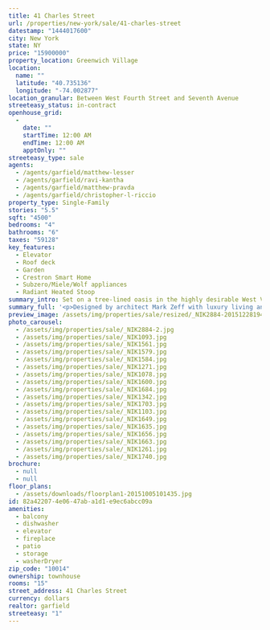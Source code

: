 ```yaml
---
title: 41 Charles Street
url: /properties/new-york/sale/41-charles-street
datestamp: "1444017600"
city: New York
state: NY
price: "15900000"
property_location: Greenwich Village
location:
  name: ""
  latitude: "40.735136"
  longitude: "-74.002877"
location_granular: Between West Fourth Street and Seventh Avenue
streeteasy_status: in-contract
openhouse_grid:
  - 
    date: ""
    startTime: 12:00 AM
    endTime: 12:00 AM
    apptOnly: ""
streeteasy_type: sale
agents:
  - /agents/garfield/matthew-lesser
  - /agents/garfield/ravi-kantha
  - /agents/garfield/matthew-pravda
  - /agents/garfield/christopher-l-riccio
property_type: Single-Family
stories: "5.5"
sqft: "4500"
bedrooms: "4"
bathrooms: "6"
taxes: "59128"
key_features:
  - Elevator
  - Roof deck
  - Garden
  - Crestron Smart Home
  - Subzero/Miele/Wolf appliances
  - Radiant Heated Stoop
summary_intro: Set on a tree-lined oasis in the highly desirable West Village, 41 Charles Street is a pristine, single-family home available for the first time since its comprehensive, multi-year gut renovation and expansion. In mint condition, this approximately 4,500 square foot Italianate brownstone has emerged as a turnkey, luxury, single-family home with first class finishes, elevator, radiant heated front stoop, full house Crestron smart home, a penthouse addition, and multiple indoor and outdoor living spaces including a large rear garden, two Juliette balconies, and a south-facing roof deck.
summary_full: '<p>Designed by architect Mark Zeff with luxury living and entertaining in mind, the classic contemporary aesthetic of 41 Charles, cultivated on 5.5 levels, includes neutral colors, pickled white-oak floors, full height custom steel casement windows and rear doors, a limestone paved 40’-deep rear garden, travertine slab and radiant heated floors in bathrooms, Waterworks fixtures throughout, an eat-in custom chef’s Leicht kitchen, powered by Subzero, Miele, and Wolf appliances, with picturesque views of the limestone paved read garden and waterfall slab gold Calacatta island, counters, and backsplash.<br></p><p>With generous ceiling heights and abundant natural sunlight, this home is open and airy. The double parlor floor features a large living space focused around the original gas-fired marble mantled fireplace, a sitting area and formal dining room in rear with wet-bar and full height doors opening to a Juliet balcony.<br></p><p>The full-floor master suite is complete with expansive outfitted dressing closets, full height French doors, and a luxurious three-windowed bathroom covered in limestone with Waterworks fixtures, heated floors, oversized shower with a free-standing bench, and a free-standing marble soaking tub.<br></p><p>The penthouse expansion features a wall of full height casement doors facing south with unobstructed views over the low-rise landmarked townhouses. This luxurious space can be used as an additional bedroom with full bathroom or a picturesque den/home office. At the lowest level, the finished basement with window wells and full bathroom is ideal for a media room, gym, recreation space, and/or staff quarters.<br></p><p>Never lived in before, 41 Charles is a unique opportunity for the most discerning of purchasers to enjoy the rare experience of living in a brand new townhome in one of the most exclusive and sought after neighborhoods in New York City.<br></p>'
preview_image: /assets/img/properties/sale/resized/_NIK2884-20151228194700.jpg
photo_carousel:
  - /assets/img/properties/sale/_NIK2884-2.jpg
  - /assets/img/properties/sale/_NIK1093.jpg
  - /assets/img/properties/sale/_NIK1561.jpg
  - /assets/img/properties/sale/_NIK1579.jpg
  - /assets/img/properties/sale/_NIK1584.jpg
  - /assets/img/properties/sale/_NIK1271.jpg
  - /assets/img/properties/sale/_NIK1078.jpg
  - /assets/img/properties/sale/_NIK1600.jpg
  - /assets/img/properties/sale/_NIK1684.jpg
  - /assets/img/properties/sale/_NIK1342.jpg
  - /assets/img/properties/sale/_NIK1703.jpg
  - /assets/img/properties/sale/_NIK1103.jpg
  - /assets/img/properties/sale/_NIK1649.jpg
  - /assets/img/properties/sale/_NIK1635.jpg
  - /assets/img/properties/sale/_NIK1656.jpg
  - /assets/img/properties/sale/_NIK1663.jpg
  - /assets/img/properties/sale/_NIK1261.jpg
  - /assets/img/properties/sale/_NIK1740.jpg
brochure:
  - null
  - null
floor_plans:
  - /assets/downloads/floorplan1-20151005101435.jpg
id: 82a42207-4e06-47ab-a1d1-e9ec6abcc09a
amenities:
  - balcony
  - dishwasher
  - elevator
  - fireplace
  - patio
  - storage
  - washerDryer
zip_code: "10014"
ownership: townhouse
rooms: "15"
street_address: 41 Charles Street
currency: dollars
realtor: garfield
streeteasy: "1"
---
```

